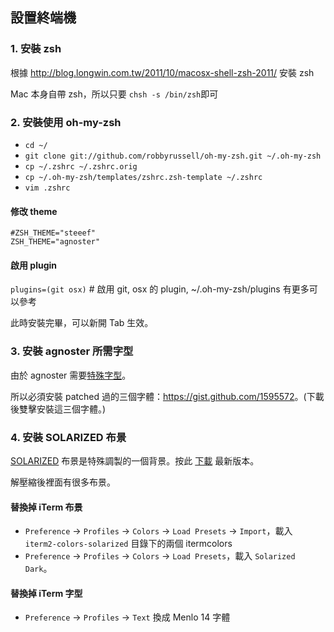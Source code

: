 ## 設置終端機


### 1. 安裝 zsh

根據 <http://blog.longwin.com.tw/2011/10/macosx-shell-zsh-2011/> 安裝 zsh

Mac 本身自帶 zsh，所以只要 `chsh -s /bin/zsh`即可

### 2. 安裝使用 oh-my-zsh

* `cd ~/`
* `git clone git://github.com/robbyrussell/oh-my-zsh.git ~/.oh-my-zsh`
* `cp ~/.zshrc ~/.zshrc.orig`
* `cp ~/.oh-my-zsh/templates/zshrc.zsh-template ~/.zshrc`
* `vim .zshrc`

#### 修改 theme

```
#ZSH_THEME="steeef"
ZSH_THEME="agnoster"
```

#### 啟用 plugin

`plugins=(git osx)` # 啟用 git, osx 的 plugin, ~/.oh-my-zsh/plugins 有更多可以參考

此時安裝完畢，可以新開 Tab 生效。

### 3. 安裝 agnoster 所需字型

由於 agnoster 需要[特殊字型](https://gist.github.com/3712874)。

所以必須安裝 patched 過的三個字體：<https://gist.github.com/1595572>。(下載後雙擊安裝這三個字體。)

### 4. 安裝 SOLARIZED 布景

[SOLARIZED](http://ethanschoonover.com/solarized) 布景是特殊調製的一個背景。按此 [下載](http://ethanschoonover.com/solarized/files/solarized.zip) 最新版本。

解壓縮後裡面有很多布景。

#### 替換掉 iTerm 布景

* `Preference` -> `Profiles` -> `Colors` -> `Load Presets` -> `Import`，載入 `iterm2-colors-solarized` 目錄下的兩個 itermcolors
* `Preference` -> `Profiles` -> `Colors` -> `Load Presets`，載入 `Solarized Dark`。

#### 替換掉 iTerm 字型

* `Preference` -> `Profiles` -> `Text` 換成 Menlo 14 字體


